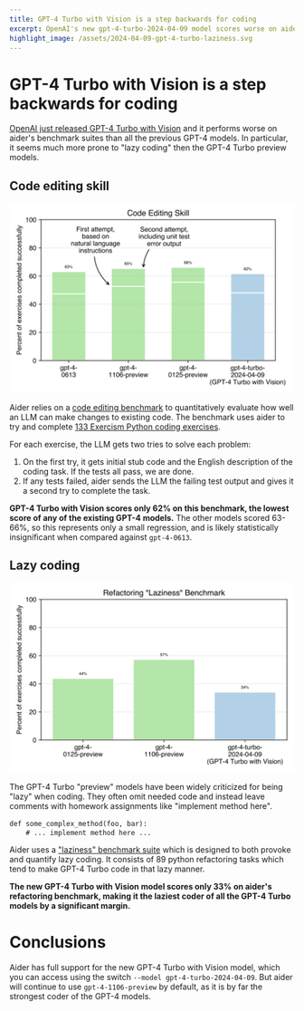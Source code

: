```yaml
---
title: GPT-4 Turbo with Vision is a step backwards for coding
excerpt: OpenAI's new gpt-4-turbo-2024-04-09 model scores worse on aider's code editing benchmarks than all the previous GPT-4 models.
highlight_image: /assets/2024-04-09-gpt-4-turbo-laziness.svg
---
```

# GPT-4 Turbo with Vision is a step backwards for coding

[OpenAI just released GPT-4 Turbo with Vision](https://twitter.com/OpenAIDevs/status/1777769463258988634)
and it performs worse on aider's benchmark suites than all the previous GPT-4 models.
In particular, it seems much more prone to "lazy coding" then the
GPT-4 Turbo preview models.

## Code editing skill

[![benchmark results](/assets/2024-04-09-gpt-4-turbo.svg)](https://aider.chat/assets/2024-04-09-gpt-4-turbo.svg)

Aider relies on a
[code editing benchmark](https://aider.chat/docs/benchmarks.html#the-benchmark)
to quantitatively evaluate how well
an LLM can make changes to existing code.
The benchmark uses aider to try and complete
[133 Exercism Python coding exercises](https://github.com/exercism/python).

For each exercise, the LLM gets two tries to solve each problem:

1. On the first try, it gets initial stub code and the English description of the coding task. If the tests all pass, we are done.
2. If any tests failed, aider sends the LLM the failing test output and gives it a second try to complete the task.

**GPT-4 Turbo with Vision
scores only 62% on this benchmark,
the lowest score of any of the existing GPT-4 models.**
The other models scored 63-66%, so this represents only a small
regression, and is likely statistically insignificant when compared
against `gpt-4-0613`.

## Lazy coding

[![benchmark results](/assets/2024-04-09-gpt-4-turbo-laziness.svg)](https://aider.chat/assets/2024-04-09-gpt-4-turbo-laziness.svg)

The GPT-4 Turbo "preview" models have been widely criticized for being "lazy"
when coding.
They often omit needed code
and instead leave comments with homework assignments like "implement method here".

```
def some_complex_method(foo, bar):
    # ... implement method here ...
```

Aider uses a ["laziness" benchmark suite](https://github.com/paul-gauthier/refactor-benchmark)
which is designed to both provoke and quantify lazy coding.
It consists of
89 python refactoring tasks
which tend to make GPT-4 Turbo code in that lazy manner.

**The new GPT-4 Turbo with Vision model scores only 33% on aider's
refactoring benchmark, making it the laziest coder of all the GPT-4 Turbo models
by a significant margin.**

# Conclusions

Aider has full support for the new GPT-4 Turbo with Vision
model, which you can access using the switch `--model gpt-4-turbo-2024-04-09`.
But aider will continue to use `gpt-4-1106-preview` by default,
as it is by far the strongest coder of the GPT-4 models.




